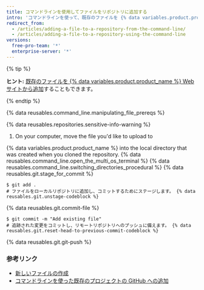 ```yaml
---
title: コマンドラインを使用してファイルをリポジトリに追加する
intro: 'コマンドラインを使って、既存のファイルを {% data variables.product.product_name %}のリポジトリにアップロードできます。'
redirect_from:
  - /articles/adding-a-file-to-a-repository-from-the-command-line/
  - /articles/adding-a-file-to-a-repository-using-the-command-line
versions:
  free-pro-team: '*'
  enterprise-server: '*'
---
```


{% tip %}

**ヒント:** [既存のファイルを {% data variables.product.product_name %} Web サイトから追加](/articles/adding-a-file-to-a-repository)することもできます。

{% endtip %}

{% data reusables.command_line.manipulating_file_prereqs %}

{% data reusables.repositories.sensitive-info-warning %}

1. On your computer, move the file you'd like to upload to

{% data variables.product.product_name %} into the local directory that was created when you cloned the repository.
{% data reusables.command_line.open_the_multi_os_terminal %}
{% data reusables.command_line.switching_directories_procedural %}
{% data reusables.git.stage_for_commit %}
  ```shell
  $ git add .
  # ファイルをローカルリポジトリに追加し、コミットするためにステージします。 {% data reusables.git.unstage-codeblock %}
  ```
{% data reusables.git.commit-file %}
  ```shell
  $ git commit -m "Add existing file"
  # 追跡された変更をコミットし、リモートリポジトリへのプッシュに備えます。 {% data reusables.git.reset-head-to-previous-commit-codeblock %}
  ```
{% data reusables.git.git-push %}

### 参考リンク

- [新しいファイルの作成](/articles/creating-new-files)
- [コマンドラインを使った既存のプロジェクトの GitHub への追加](/articles/adding-an-existing-project-to-github-using-the-command-line)
